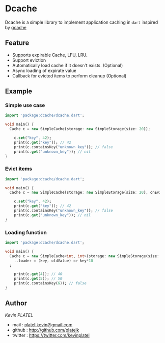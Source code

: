 # Dcache

Dcache is a simple library to implement application caching in `dart` inspired by [gcache](https://github.com/bluele/gcache)

## Feature

* Supports expirable Cache, LFU, LRU.
* Support eviction
* Automatically load cache if it doesn't exists. (Optional)
* Async loading of expirate value
* Callback for evicted items to perform cleanup (Optional)

## Example

### Simple use case

```dart
import 'package:dcache/dcache.dart';

void main() {
  Cache c = new SimpleCache(storage: new SimpleStorage(size: 20));

    c.set("key", 42);
    print(c.get("key")); // 42
    print(c.containsKey("unknown_key")); // false
    print(c.get("unknown_key")); // nil
}
```

### Evict items

```dart
import 'package:dcache/dcache.dart';

void main() {
  Cache c = new SimpleCache(storage: new SimpleStorage(size: 20), onEvict: (key, value) {value.dispose();});

    c.set("key", 42);
    print(c.get("key")); // 42
    print(c.containsKey("unknown_key")); // false
    print(c.get("unknown_key")); // nil
}
```


### Loading function

```dart
import 'package:dcache/dcache.dart';

void main() {
  Cache c = new SimpleCache<int, int>(storage: new SimpleStorage(size: 20))
    ..loader = (key, oldValue) => key*10
  ;

    print(c.get(4)); // 40
    print(c.get(5)); // 50
    print(c.containsKey(6)); // false
}
```

## Author

*Kevin PLATEL*

* mail : <platel.kevin@gmail.com>
* github : <http://github.com/platelk>
* twitter : <https://twitter.com/kevinplatel>